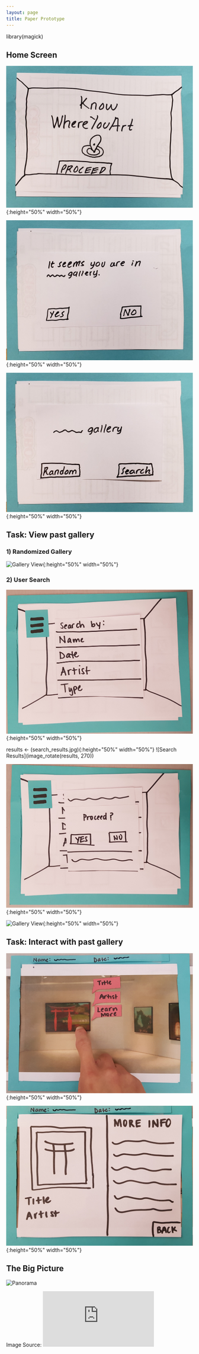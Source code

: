 ```yaml
---
layout: page
title: Paper Prototype
---
```


library(magick)

## Home Screen

![Home Screen](home.jpg){:height="50%" width="50%"}


![Opening Screen](location.jpg){:height="50%" width="50%"}


![Location Detection](gallery.jpg){:height="50%" width="50%"}



## Task: View past gallery

### 1) Randomized Gallery

![Gallery View](view_gallery.jpg){:height="50%" width="50%"}

### 2) User Search

![Search](search_categories.jpg){:height="50%" width="50%"}

results <- (search_results.jpg){:height="50%" width="50%"}
![Search Results](image_rotate(results, 270))

![Confirmation](confirmation.jpg){:height="50%" width="50%"}

![Gallery View](view_gallery.jpg){:height="50%" width="50%"}


## Task: Interact with past gallery

![Interesting Art](info_bubbles.jpg){:height="50%" width="50%"}

![More Info](more_info.jpg){:height="50%" width="50%"}


## The Big Picture
![Panorama](gallery_panorama.jpg)

Image Source: ![The Fishbach Gallery](http://www.bradmarshallart.com/gallerypan07.htm)
